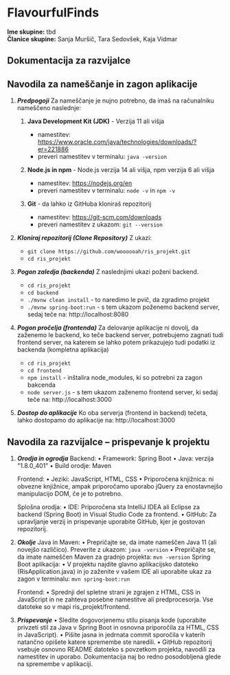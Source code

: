# FlavourfulFinds
**Ime skupine:** tbd <br>
**Članice skupine:** Sanja Muršič, Tara Sedovšek, Kaja Vidmar


## Dokumentacija za razvijalce



## Navodila za nameščanje in zagon aplikacije
1. ***Predpogoji***
    Za nameščanje je nujno potrebno, da imaš na računalniku nameščeno naslednje:
    1. **Java Development Kit (JDK)** - Verzija 11 ali višja
        - namestitev: https://www.oracle.com/java/technologies/downloads/?er=221886
        - preveri namestitev v terminalu: `java -version`

    2. **Node.js in npm** - Node.js verzija 14 ali višja, npm verzija 6 ali višja
        - namestitev: https://nodejs.org/en
        - preveri namestitev v terminalu: `node -v` in `npm -v`
    3. **Git** - da lahko iz GitHuba kloniraš repozitorij
        - namestitev: https://git-scm.com/downloads
        - preveri namestitev z ukazom: `git --version`

2. ***Kloniraj repozitorij (Clone Repository)***
    Z ukazi:
    - `git clone https://github.com/woooooah/ris_projekt.git`
    - `cd ris_projekt`

3. ***Pogon zaledja (backenda)***
    Z naslednjimi ukazi poženi backend.
    - `cd ris_projekt`
    - `cd backend`
    - `./mvnw clean install` - to naredimo le pvič, da zgradimo projekt
    - `./mvnw spring-boot:run` - s tem ukazom poženemo backend server, sedaj teče na: http://localhost:8080

4. ***Pogon pročelja (frontenda)***
    Za delovanje aplikacije ni dovolj, da zaženemo le backend, ko teče backend server, potrebujemo zagnati tudi frontend server, na katerem se lahko potem prikazujejo tudi podatki iz backenda (kompletna aplikacija)
    - `cd ris_projekt`
    - `cd frontend`
    - `npm install` - inštalira node_modules, ki so potrebni za zagon bakcenda
    - `node server.js` - s tem ukazom zaženemo frontend server, ki sedaj teče na: http://localhost:3000

5. ***Dostop do aplikacije***
    Ko oba serverja (frontend in backend) tečeta, lahko dostopamo do aplikacije na: http://localhost:3000



## Navodila za razvijalce – prispevanje k projektu

 1. ***Orodja in ogrodja***
    Backend:
    •	Framework: Spring Boot
    •	Java:  verzija "1.8.0_401"
    •	Build orodje: Maven

    Frontend:
    •	Jeziki: JavaScript, HTML, CSS
    •	Priporočena knjižnica: ni obvezne knjižnice, ampak priporočamo uporabo jQuery za enostavnejšo manipulacijo DOM, če je to potrebno.

    Splošna orodja:
    •	IDE: Priporočena sta IntelliJ IDEA ali Eclipse za backend (Spring Boot) in Visual Studio Code za frontend.
    •	GitHub: Za upravljanje verzij in prispevanje uporabite GitHub, kjer je gostovan repozitorij.

2. ***Okolje***
    Java in Maven:
    •	Prepričajte se, da imate nameščen Java 11 (ali novejšo različico). Preverite z ukazom: `java -version`
    •	Prepričajte se, da imate nameščen Maven za gradnjo projekta: `mvn -version`
    Spring Boot aplikacija:
    •	V projektu najdite glavno aplikacijsko datoteko (RisApplication.java) in jo zaženite v vašem IDE ali uporabite ukaz za zagon v terminalu: `mvn spring-boot:run`

    Frontend:
    •	Sprednji del spletne strani je zgrajen z HTML, CSS in JavaScript in ne zahteva posebne namestitve ali predprocesorja. Vse datoteke so v mapi ris_projekt/frontend.

3. ***Prispevanje***
    •	Sledite dogovorjenemu stilu pisanja kode (uporabite privzeti stil za Java v Spring Boot in osnovna priporočila za HTML, CSS in JavaScript).
    •	Pišite jasna in jedrnata commit sporočila v katerih natančno opišete katere spremembe ste naredili.
    •	GitHub repozitorij vsebuje osnovno README datoteko s povzetkom projekta, navodili za namestitev in uporabo. Dokumentacija naj bo redno posodobljena glede na spremembe v aplikaciji.






<!-- (maybe useful, jaz se nisem spomnila, sem morala guglat) :)
    # so naslovi (#=h1, ##=h2 ...) 
    **nekaj** je boldano
    *nekaj* je italic
    ***nekaj*** je bold&italic
-->